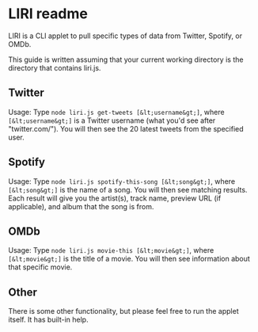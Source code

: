 LIRI readme
===========

LIRI is a CLI applet to pull specific types of data from Twitter, Spotify, or OMDb.

This guide is written assuming that your current working directory is the directory that contains liri.js.

Twitter
-------

Usage:  Type `node liri.js get-tweets [&lt;username&gt;]`, where `[&lt;username&gt;]` is a Twitter username (what you'd see after "twitter.com/").  You will then see the 20 latest tweets from the specified user.

Spotify
-------

Usage:  Type `node liri.js spotify-this-song [&lt;song&gt;]`, where `[&lt;song&gt;]` is the name of a song.  You will then see matching results.  Each result will give you the artist(s), track name, preview URL (if applicable), and album that the song is from.

OMDb
----

Usage:  Type `node liri.js movie-this [&lt;movie&gt;]`, where `[&lt;movie&gt;]` is the title of a movie.  You will then see information about that specific movie.

Other
-----

There is some other functionality, but please feel free to run the applet itself.  It has built-in help.